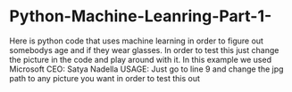 # Python-Machine-Leanring-Part-1-
Here is python code that uses machine learning in order to figure out somebodys age and if they wear glasses. In order to test this just change the picture in the code and play around with it. In this example we used Microsoft CEO: Satya Nadella
USAGE: Just go to line 9 and change the jpg path to any picture you want in order to test this out 

